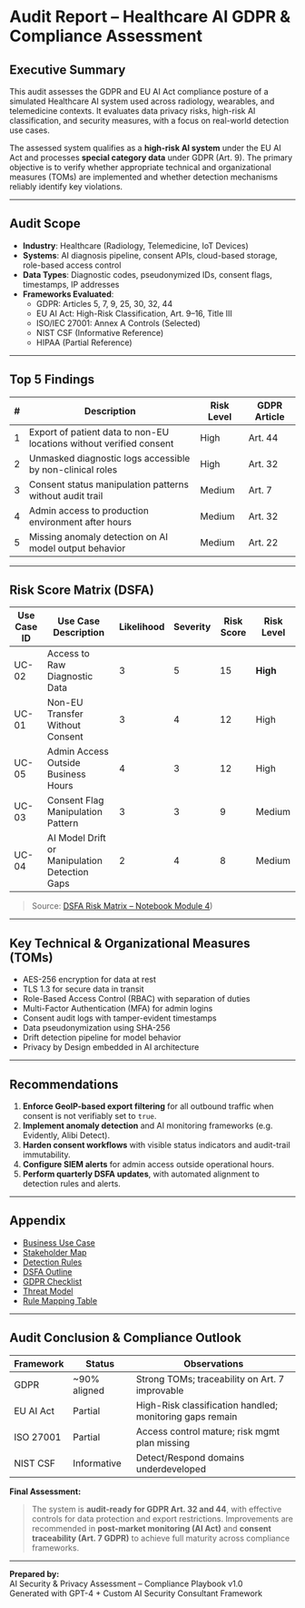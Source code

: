 # Audit Report – Healthcare AI GDPR & Compliance Assessment

## Executive Summary

This audit assesses the GDPR and EU AI Act compliance posture of a simulated Healthcare AI system used across radiology, wearables, and telemedicine contexts. It evaluates data privacy risks, high-risk AI classification, and security measures, with a focus on real-world detection use cases.

The assessed system qualifies as a **high-risk AI system** under the EU AI Act and processes **special category data** under GDPR (Art. 9). The primary objective is to verify whether appropriate technical and organizational measures (TOMs) are implemented and whether detection mechanisms reliably identify key violations.

---

## Audit Scope

- **Industry**: Healthcare (Radiology, Telemedicine, IoT Devices)
- **Systems**: AI diagnosis pipeline, consent APIs, cloud-based storage, role-based access control
- **Data Types**: Diagnostic codes, pseudonymized IDs, consent flags, timestamps, IP addresses
- **Frameworks Evaluated**:
  - GDPR: Articles 5, 7, 9, 25, 30, 32, 44
  - EU AI Act: High-Risk Classification, Art. 9–16, Title III
  - ISO/IEC 27001: Annex A Controls (Selected)
  - NIST CSF (Informative Reference)
  - HIPAA (Partial Reference)

---

## Top 5 Findings

| # | Description                                                         | Risk Level | GDPR Article |
|---|----------------------------------------------------------------------|------------|---------------|
| 1 | Export of patient data to non-EU locations without verified consent | High       | Art. 44       |
| 2 | Unmasked diagnostic logs accessible by non-clinical roles          | High       | Art. 32       |
| 3 | Consent status manipulation patterns without audit trail           | Medium     | Art. 7        |
| 4 | Admin access to production environment after hours                 | Medium     | Art. 32       |
| 5 | Missing anomaly detection on AI model output behavior              | Medium     | Art. 22       |

---

## Risk Score Matrix (DSFA)

| Use Case ID | Use Case Description                          | Likelihood | Severity | Risk Score | Risk Level |
|-------------|-----------------------------------------------|------------|----------|------------|-------------|
| UC-02       | Access to Raw Diagnostic Data                | 3          | 5        | 15         | **High**    |
| UC-01       | Non-EU Transfer Without Consent              | 3          | 4        | 12         | High        |
| UC-05       | Admin Access Outside Business Hours          | 4          | 3        | 12         | High        |
| UC-03       | Consent Flag Manipulation Pattern            | 3          | 3        | 9          | Medium      |
| UC-04       | AI Model Drift or Manipulation Detection Gaps| 2          | 4        | 8          | Medium      |

> Source: [DSFA Risk Matrix – Notebook Module 4](https://github.com/gw-ai-security/Healthcare_AI_GDPR_Assessment/blob/main/notebooks/07_DSFA_Risk_Matrix.ipynb))

---

## Key Technical & Organizational Measures (TOMs)

- AES-256 encryption for data at rest  
- TLS 1.3 for secure data in transit  
- Role-Based Access Control (RBAC) with separation of duties  
- Multi-Factor Authentication (MFA) for admin logins  
- Consent audit logs with tamper-evident timestamps  
- Data pseudonymization using SHA-256  
- Drift detection pipeline for model behavior  
- Privacy by Design embedded in AI architecture  

---

## Recommendations

1. **Enforce GeoIP-based export filtering** for all outbound traffic when consent is not verifiably set to `true`.
2. **Implement anomaly detection** and AI monitoring frameworks (e.g. Evidently, Alibi Detect).
3. **Harden consent workflows** with visible status indicators and audit-trail immutability.
4. **Configure SIEM alerts** for admin access outside operational hours.
5. **Perform quarterly DSFA updates**, with automated alignment to detection rules and alerts.

---

## Appendix

- [Business Use Case](../00_Use_Case/Business_Use_Case.md)
- [Stakeholder Map](../00_Use_Case/Stakeholder_Analysis.md)
- [Detection Rules](../docs/Detection_Rules.md)
- [DSFA Outline](../docs/DSFA_Outline.md)
- [GDPR Checklist](../docs/GDPR_Checklist.md)
- [Threat Model](../docs/Threat_Model.md)
- [Rule Mapping Table](../notebooks/06_Modul3_Rule_Mapping_FIXED.ipynb)

---

##  Audit Conclusion & Compliance Outlook

| Framework   | Status        | Observations                                 |
|-------------|---------------|----------------------------------------------|
| GDPR        | ~90% aligned  | Strong TOMs; traceability on Art. 7 improvable |
| EU AI Act   | Partial       | High-Risk classification handled; monitoring gaps remain |
| ISO 27001   | Partial       | Access control mature; risk mgmt plan missing |
| NIST CSF    | Informative   | Detect/Respond domains underdeveloped        |

**Final Assessment:**  
> The system is **audit-ready for GDPR Art. 32 and 44**, with effective controls for data protection and export restrictions. Improvements are recommended in **post-market monitoring (AI Act)** and **consent traceability (Art. 7 GDPR)** to achieve full maturity across compliance frameworks.

---

**Prepared by:**  
AI Security & Privacy Assessment – Compliance Playbook v1.0  
Generated with GPT-4 + Custom AI Security Consultant Framework
